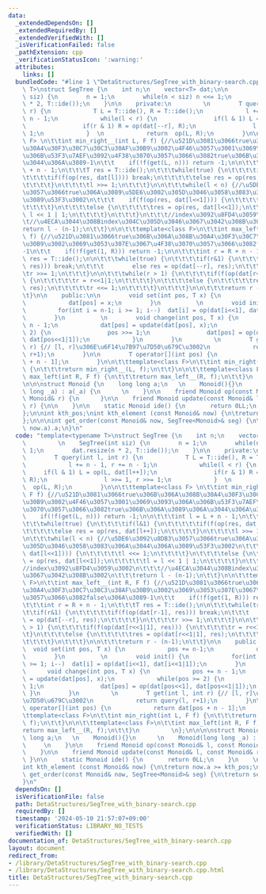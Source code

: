 ```yaml
---
data:
  _extendedDependsOn: []
  _extendedRequiredBy: []
  _extendedVerifiedWith: []
  _isVerificationFailed: false
  _pathExtension: cpp
  _verificationStatusIcon: ':warning:'
  attributes:
    links: []
  bundledCode: "#line 1 \"DetaStructures/SegTree_with_binary-search.cpp\"\ntemplate<typename\
    \ T>\nstruct SegTree {\n    int n;\n    vector<T> dat;\n\n         \n    SegTree(int\
    \ siz) {\n        n = 1;\n        while(n < siz) n <<= 1;\n        dat.resize(n\
    \ * 2, T::ide());\n    }\n\n    private:\n         \n        T query(int l, int\
    \ r) {\n            T L = T::ide(), R = T::ide();\n            l += n - 1, r +=\
    \ n - 1;\n            while(l < r) {\n                if(l & 1) L = op(L, dat[l++]);\n\
    \                if(r & 1) R = op(dat[--r], R);\n                l >>= 1, r >>=\
    \ 1;\n            }  \n            return  op(L, R);\n        }\n\n\t\ttemplate<class\
    \ F> \n\t\tint min_right__(int L, F f) {//\u521D\u3081\u3066true\u306B\u306A\u308B\
    \u30A4\u30F3\u30C7\u30C3\u30AF\u30B9\u3002\u4F46\u3057\u3001\u3069\u3093\u306A\
    \u306B\u53F3\u7AEF\u3092\u4F38\u3070\u3057\u3066\u3082true\u306B\u306A\u3089\u306A\
    \u3044\u306A\u3089-1\n\t\t    if(!f(get(L, n))) return -1;\n\n\t\t\tint l = L\
    \ + n - 1;\n\t\t\tT res = T::ide();\n\t\t\twhile(true) {\n\t\t\t\tif(l&1) {\n\t\
    \t\t\t\tif(f(op(res, dat[l]))) break;\n\t\t\t\t\telse res = op(res, dat[l++]);\n\
    \t\t\t\t}\n\t\t\t\tl >>= 1;\n\t\t\t}\n\n\t\t\twhile(l < n) {//\u5DE6\u3092\u8DB3\
    \u3057\u3066true\u306A\u3089\u5DE6\u3002\u305D\u3046\u3058\u3083\u306A\u3044\u306A\
    \u3089\u53F3\u3002\n\t\t\t    if(f(op(res, dat[l<<1]))) {\n\t\t\t\t\tl <<= 1;\n\
    \t\t\t\t}\n\t\t\t\telse {\n\t\t\t\t\tres = op(res, dat[l<<1]);\n\t\t\t\t\tl =\
    \ l << 1 | 1;\n\t\t\t\t}\n\t\t\t}\n\t\t\t//index\u3092\u8FD4\u3059\u3002\n\t\t\
    \t//\u4ECA\u3044\u308Bindex\u304C\u305D\u3046\u3067\u3042\u308B\u3002\n\t\t\t\
    return l - (n-1);\n\t\t}\n\n\t\ttemplate<class F>\n\t\tint max_left__(int R, F\
    \ f) {//\u521D\u3081\u3066true\u306B\u306A\u308B\u30A4\u30F3\u30C7\u30C3\u30AF\
    \u30B9\u3002\u3069\u3053\u307E\u3067\u4F38\u3070\u3057\u3066\u3082false\u306A\u3089\
    -1\n\t\t    if(!f(get(1, R))) return -1;\n\n\t\t\tint r = R + n - 1;\n\t\t\tT\
    \ res = T::ide();\n\n\t\t\twhile(true) {\n\t\t\t\tif(r&1) {\n\t\t\t\t\tif(f(op(dat[r-1],\
    \ res))) break;\n\t\t\t        else res = op(dat[--r], res);\n\t\t\t\t}\n\t\t\t\
    \tr >>= 1;\n\t\t\t}\n\n\t\t\twhile(r > 1) {\n\t\t\t\tif(f(op(dat[r<<1|1], res)))\
    \ {\n\t\t\t\t\tr = r<<1|1;\n\t\t\t\t}\n\t\t\t\telse {\n\t\t\t\t\tres = op(dat[r<<1|1],\
    \ res);\n\t\t\t\t\tr <<= 1;\n\t\t\t\t}\n\t\t\t}\n\n\t\t\treturn r - (n-1);\n\t\
    \t}\n\n    public:\n\n        void set(int pos, T x) {\n            pos += n-1;\n\
    \            dat[pos] = x;\n        }\n          \n        void init() {\n   \
    \         for(int i = n-1; i >= 1; i--)  dat[i] = op(dat[i<<1], dat[i<<1|1]);\n\
    \        }\n          \n        void change(int pos, T x) {\n            pos +=\
    \ n - 1;\n            dat[pos] = update(dat[pos], x);\n            while(pos >=\
    \ 2) {\n                pos >>= 1;\n                dat[pos] = op(dat[pos<<1],\
    \ dat[pos<<1|1]);\n            }\n        }\n         \n        T get(int l, int\
    \ r) {// [l, r]\u306E\u6F14\u7B97\u7D50\u679C\u3002\n            return query(l,\
    \ r+1);\n        }\n\n        T operator[](int pos) {\n            return dat[pos\
    \ + n - 1];\n        }\n\n\t\ttemplate<class F>\n\t\tint min_right(int L, F f)\
    \ {\n\t\t\treturn min_right__(L, f);\n\t\t}\n\n\t\ttemplate<class F>\n\t\tint\
    \ max_left(int R, F f) {\n\t\t\treturn max_left__(R, f);\n\t\t}\n         \n};\n\
    \n\n\nstruct Monoid {\n    long long a;\n   \n    Monoid(){}\n      \n    Monoid(long\
    \ long _a) : a(_a) {\n      \n    }\n\n    friend Monoid op(const Monoid& l, const\
    \ Monoid& r) {\n      }\n\n    friend Monoid update(const Monoid& l, const Monoid&\
    \ r) {\n\n    }\n\n    static Monoid ide() {\n       return 0LL;\n    }\n    \n\
    };\n\nint kth_pos;\nint kth_element (const Monoid& now) {\n\treturn now.a >= kth_pos;\n\
    };\n\n\nint get_order(const Monoid& now, SegTree<Monoid>& seg) {\n\treturn seg.get(1,\
    \ now.a).a;\n}\n"
  code: "template<typename T>\nstruct SegTree {\n    int n;\n    vector<T> dat;\n\n\
    \         \n    SegTree(int siz) {\n        n = 1;\n        while(n < siz) n <<=\
    \ 1;\n        dat.resize(n * 2, T::ide());\n    }\n\n    private:\n         \n\
    \        T query(int l, int r) {\n            T L = T::ide(), R = T::ide();\n\
    \            l += n - 1, r += n - 1;\n            while(l < r) {\n           \
    \     if(l & 1) L = op(L, dat[l++]);\n                if(r & 1) R = op(dat[--r],\
    \ R);\n                l >>= 1, r >>= 1;\n            }  \n            return\
    \  op(L, R);\n        }\n\n\t\ttemplate<class F> \n\t\tint min_right__(int L,\
    \ F f) {//\u521D\u3081\u3066true\u306B\u306A\u308B\u30A4\u30F3\u30C7\u30C3\u30AF\
    \u30B9\u3002\u4F46\u3057\u3001\u3069\u3093\u306A\u306B\u53F3\u7AEF\u3092\u4F38\
    \u3070\u3057\u3066\u3082true\u306B\u306A\u3089\u306A\u3044\u306A\u3089-1\n\t\t\
    \    if(!f(get(L, n))) return -1;\n\n\t\t\tint l = L + n - 1;\n\t\t\tT res = T::ide();\n\
    \t\t\twhile(true) {\n\t\t\t\tif(l&1) {\n\t\t\t\t\tif(f(op(res, dat[l]))) break;\n\
    \t\t\t\t\telse res = op(res, dat[l++]);\n\t\t\t\t}\n\t\t\t\tl >>= 1;\n\t\t\t}\n\
    \n\t\t\twhile(l < n) {//\u5DE6\u3092\u8DB3\u3057\u3066true\u306A\u3089\u5DE6\u3002\
    \u305D\u3046\u3058\u3083\u306A\u3044\u306A\u3089\u53F3\u3002\n\t\t\t    if(f(op(res,\
    \ dat[l<<1]))) {\n\t\t\t\t\tl <<= 1;\n\t\t\t\t}\n\t\t\t\telse {\n\t\t\t\t\tres\
    \ = op(res, dat[l<<1]);\n\t\t\t\t\tl = l << 1 | 1;\n\t\t\t\t}\n\t\t\t}\n\t\t\t\
    //index\u3092\u8FD4\u3059\u3002\n\t\t\t//\u4ECA\u3044\u308Bindex\u304C\u305D\u3046\
    \u3067\u3042\u308B\u3002\n\t\t\treturn l - (n-1);\n\t\t}\n\n\t\ttemplate<class\
    \ F>\n\t\tint max_left__(int R, F f) {//\u521D\u3081\u3066true\u306B\u306A\u308B\
    \u30A4\u30F3\u30C7\u30C3\u30AF\u30B9\u3002\u3069\u3053\u307E\u3067\u4F38\u3070\
    \u3057\u3066\u3082false\u306A\u3089-1\n\t\t    if(!f(get(1, R))) return -1;\n\n\
    \t\t\tint r = R + n - 1;\n\t\t\tT res = T::ide();\n\n\t\t\twhile(true) {\n\t\t\
    \t\tif(r&1) {\n\t\t\t\t\tif(f(op(dat[r-1], res))) break;\n\t\t\t        else res\
    \ = op(dat[--r], res);\n\t\t\t\t}\n\t\t\t\tr >>= 1;\n\t\t\t}\n\n\t\t\twhile(r\
    \ > 1) {\n\t\t\t\tif(f(op(dat[r<<1|1], res))) {\n\t\t\t\t\tr = r<<1|1;\n\t\t\t\
    \t}\n\t\t\t\telse {\n\t\t\t\t\tres = op(dat[r<<1|1], res);\n\t\t\t\t\tr <<= 1;\n\
    \t\t\t\t}\n\t\t\t}\n\n\t\t\treturn r - (n-1);\n\t\t}\n\n    public:\n\n      \
    \  void set(int pos, T x) {\n            pos += n-1;\n            dat[pos] = x;\n\
    \        }\n          \n        void init() {\n            for(int i = n-1; i\
    \ >= 1; i--)  dat[i] = op(dat[i<<1], dat[i<<1|1]);\n        }\n          \n  \
    \      void change(int pos, T x) {\n            pos += n - 1;\n            dat[pos]\
    \ = update(dat[pos], x);\n            while(pos >= 2) {\n                pos >>=\
    \ 1;\n                dat[pos] = op(dat[pos<<1], dat[pos<<1|1]);\n           \
    \ }\n        }\n         \n        T get(int l, int r) {// [l, r]\u306E\u6F14\u7B97\
    \u7D50\u679C\u3002\n            return query(l, r+1);\n        }\n\n        T\
    \ operator[](int pos) {\n            return dat[pos + n - 1];\n        }\n\n\t\
    \ttemplate<class F>\n\t\tint min_right(int L, F f) {\n\t\t\treturn min_right__(L,\
    \ f);\n\t\t}\n\n\t\ttemplate<class F>\n\t\tint max_left(int R, F f) {\n\t\t\t\
    return max_left__(R, f);\n\t\t}\n         \n};\n\n\n\nstruct Monoid {\n    long\
    \ long a;\n   \n    Monoid(){}\n      \n    Monoid(long long _a) : a(_a) {\n \
    \     \n    }\n\n    friend Monoid op(const Monoid& l, const Monoid& r) {\n  \
    \    }\n\n    friend Monoid update(const Monoid& l, const Monoid& r) {\n\n   \
    \ }\n\n    static Monoid ide() {\n       return 0LL;\n    }\n    \n};\n\nint kth_pos;\n\
    int kth_element (const Monoid& now) {\n\treturn now.a >= kth_pos;\n};\n\n\nint\
    \ get_order(const Monoid& now, SegTree<Monoid>& seg) {\n\treturn seg.get(1, now.a).a;\n\
    }\n"
  dependsOn: []
  isVerificationFile: false
  path: DetaStructures/SegTree_with_binary-search.cpp
  requiredBy: []
  timestamp: '2024-05-10 21:57:07+09:00'
  verificationStatus: LIBRARY_NO_TESTS
  verifiedWith: []
documentation_of: DetaStructures/SegTree_with_binary-search.cpp
layout: document
redirect_from:
- /library/DetaStructures/SegTree_with_binary-search.cpp
- /library/DetaStructures/SegTree_with_binary-search.cpp.html
title: DetaStructures/SegTree_with_binary-search.cpp
---
```

